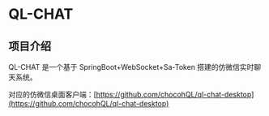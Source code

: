 # QL-CHAT

## 项目介绍

QL-CHAT 是一个基于 SpringBoot+WebSocket+Sa-Token 搭建的仿微信实时聊天系统。

对应的仿微信桌面客户端：[https://github.com/chocohQL/ql-chat-desktop](https://github.com/chocohQL/ql-chat-desktop)